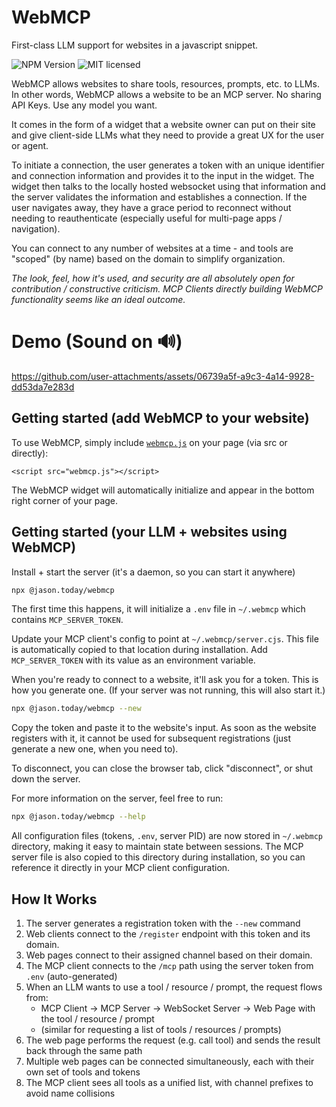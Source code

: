 # WebMCP

First-class LLM support for websites in a javascript snippet.

![NPM Version](https://img.shields.io/npm/v/%40jason.today%2Fwebmcp) ![MIT licensed](https://img.shields.io/npm/l/%40jason.today%2Fwebmcp)

WebMCP allows websites to share tools, resources, prompts, etc. to LLMs. In other words, WebMCP allows a website to be  an MCP server. No sharing API Keys. Use any model you want.

It comes in the form of a widget that a website owner can put on their site and give client-side LLMs what they need to provide a great UX for the user or agent.

To initiate a connection, the user generates a token with an unique identifier and connection information and provides it to the input in the widget. The widget then talks to the locally hosted websocket using that information and the server validates the information and establishes a connection. If the user navigates away, they have a grace period to reconnect without needing to reauthenticate (especially useful for multi-page apps / navigation).

You can connect to any number of websites at a time - and tools are "scoped" (by name) based on the domain to simplify organization.

_The look, feel, how it's used, and security are all absolutely open for contribution / constructive criticism. MCP Clients directly building WebMCP functionality seems like an ideal outcome._

# Demo (Sound on 🔊)

https://github.com/user-attachments/assets/06739a5f-a9c3-4a14-9928-dd53da7e283d

## Getting started (add WebMCP to your website)

To use WebMCP, simply include [`webmcp.js`](https://github.com/jasonjmcghee/WebMCP/releases) on your page (via src or directly):

```
<script src="webmcp.js"></script>
```

The WebMCP widget will automatically initialize and appear in the bottom right corner of your page.


## Getting started (your LLM + websites using WebMCP)

Install + start the server (it's a daemon, so you can start it anywhere)

```bash
npx @jason.today/webmcp
```

The first time this happens, it will initialize a `.env` file in `~/.webmcp` which contains `MCP_SERVER_TOKEN`.

Update your MCP client's config to point at `~/.webmcp/server.cjs`. This file is automatically copied to that location during installation. Add `MCP_SERVER_TOKEN` with its value as an environment variable.

When you're ready to connect to a website, it'll ask you for a token. This is how you generate one.
(If your server was not running, this will also start it.)

```bash
npx @jason.today/webmcp --new
```

Copy the token and paste it to the website's input. As soon as the website registers with it, it cannot be used for subsequent registrations (just generate a new one, when you need to).

To disconnect, you can close the browser tab, click "disconnect", or shut down the server.

For more information on the server, feel free to run:

```bash
npx @jason.today/webmcp --help
```

All configuration files (tokens, `.env`, server PID) are now stored in `~/.webmcp` directory, making it easy to maintain state between sessions. The MCP server file is also copied to this directory during installation, so you can reference it directly in your MCP client configuration.

## How It Works

1. The server generates a registration token with the `--new` command
2. Web clients connect to the `/register` endpoint with this token and its domain.
3. Web pages connect to their assigned channel based on their domain.
4. The MCP client connects to the `/mcp` path using the server token from `.env` (auto-generated)
5. When an LLM wants to use a tool / resource / prompt, the request flows from:
   - MCP Client → MCP Server → WebSocket Server → Web Page with the tool / resource / prompt
   - (similar for requesting a list of tools / resources / prompts)
6. The web page performs the request (e.g. call tool) and sends the result back through the same path
7. Multiple web pages can be connected simultaneously, each with their own set of tools and tokens
8. The MCP client sees all tools as a unified list, with channel prefixes to avoid name collisions

